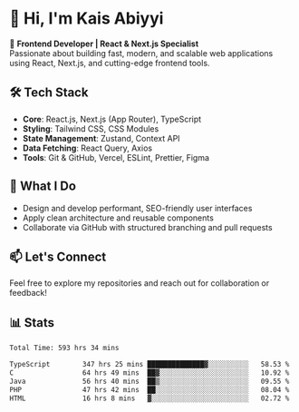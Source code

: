 # 👋 Hi, I'm Kais Abiyyi

🚀 **Frontend Developer | React & Next.js Specialist**  
Passionate about building fast, modern, and scalable web applications using React, Next.js, and cutting-edge frontend tools.

## 🛠️ Tech Stack
- **Core**: React.js, Next.js (App Router), TypeScript
- **Styling**: Tailwind CSS, CSS Modules
- **State Management**: Zustand, Context API
- **Data Fetching**: React Query, Axios
- **Tools**: Git & GitHub, Vercel, ESLint, Prettier, Figma

## 📌 What I Do
- Design and develop performant, SEO-friendly user interfaces
- Apply clean architecture and reusable components
- Collaborate via GitHub with structured branching and pull requests

## 📫 Let's Connect
Feel free to explore my repositories and reach out for collaboration or feedback!

## 📊 Stats
<!--START_SECTION:waka-->

```txt
Total Time: 593 hrs 34 mins

TypeScript        347 hrs 25 mins ██████████████▓░░░░░░░░░░   58.53 %
C                 64 hrs 49 mins  ██▓░░░░░░░░░░░░░░░░░░░░░░   10.92 %
Java              56 hrs 40 mins  ██▒░░░░░░░░░░░░░░░░░░░░░░   09.55 %
PHP               47 hrs 42 mins  ██░░░░░░░░░░░░░░░░░░░░░░░   08.04 %
HTML              16 hrs 8 mins   ▓░░░░░░░░░░░░░░░░░░░░░░░░   02.72 %
```

<!--END_SECTION:waka-->
